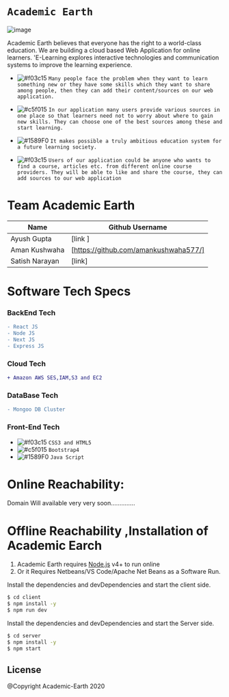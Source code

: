 # ``` Academic Earth ```
![image](https://user-images.githubusercontent.com/53748350/101168034-d7c98280-3660-11eb-9227-c9fc09b787a1.png)

Academic Earth believes that everyone has the right to a world-class education. We are building  a cloud based Web Application for online learners. 'E-Learning explores interactive technologies and communication systems to improve the learning experience.
   - ![#f03c15](https://via.placeholder.com/15/f03c15/000000?text=+) `Many people face the problem when they want to learn something new or they have some skills which they want to share among people, then they can add their content/sources on our web application.`

  -  ![#c5f015](https://via.placeholder.com/15/c5f015/000000?text=+) `In our application many users provide various sources in one place so that learners need not to worry about where to gain new skills. They can choose one of the best sources among these and start learning.`

  - ![#1589F0](https://via.placeholder.com/15/1589F0/000000?text=+) `It makes possible a truly ambitious education system for a future learning society.`
  - ![#f03c15](https://via.placeholder.com/15/f03c15/000000?text=+) `Users of our application could be anyone who wants to find a course, articles etc. from different online course providers. They will be able to like and share the course, they can add sources to our web application`


 
# Team Academic Earth
| Name | Github Username |
| ------ | ------ |
| Ayush Gupta | [link ] |
| Aman Kushwaha | [https://github.com/amankushwaha577/] |
| Satish Narayan  | [link] |
 

# Software Tech Specs
### BackEnd Tech
```diff
- React JS
- Node JS
- Next JS
- Express JS
````
### Cloud Tech
```diff
+ Amazon AWS SES,IAM,S3 and EC2
```

### DataBase Tech
 ```diff
- Mongoo DB Cluster
```
 
### Front-End Tech
- ![#f03c15](https://via.placeholder.com/15/f03c15/000000?text=+) `CSS3 and HTML5`
- ![#c5f015](https://via.placeholder.com/15/c5f015/000000?text=+) `Bootstrap4`
- ![#1589F0](https://via.placeholder.com/15/1589F0/000000?text=+) `Java Script`

# Online Reachability:
Domain Will available very very soon..............

# Offline Reachability ,Installation of Academic Earch
1. Academic Earth requires [Node.js](https://nodejs.org/) v4+ to run online
2. Or it Requires Netbeans/VS Code/Apache Net Beans as a Software Run.

Install the dependencies and devDependencies and start the client side.
```sh
$ cd client
$ npm install -y
$ npm run dev
```

Install the dependencies and devDependencies and start the Server side.
```sh
$ cd server
$ npm install -y
$ npm start
``` 

License
----
@Copyright Academic-Earth  2020
